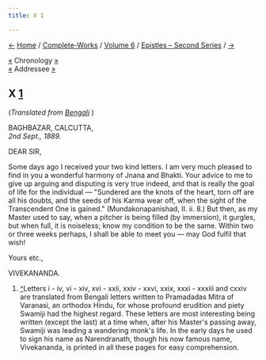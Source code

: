 ```yaml
---
title: X 1

---
```

<div>

[←](009_sir.htm) [Home](../../../index.htm) /
[Complete-Works](../../complete_works.htm) / [Volume
6](../volume_6_contents.htm) / [Epistles – Second
Series](epistles_second_series_contents.htm) / [→](011_sir.htm)

  

[«](009_sir.htm) Chronology [»](011_sir.htm)  
[«](009_sir.htm) Addressee [»](011_sir.htm)

## X [1](#fn1)

(*Translated from [Bengali](b6014e6010.pdf)* )

BAGHBAZAR, CALCUTTA,  
*2nd Sept., 1889.*

DEAR SIR,

Some days ago I received your two kind letters. I am very much pleased
to find in you a wonderful harmony of Jnana and Bhakti. Your advice to
me to give up arguing and disputing is very true indeed, and that is
really the goal of life for the individual — "Sundered are the knots of
the heart, torn off are all his doubts, and the seeds of his Karma wear
off, when the sight of the Transcendent One is gained."
(Mundakonapanishad, II. ii. 8.) But then, as my Master used to say, when
a pitcher is being filled (by immersion), it gurgles, but when full, it
is noiseless; know my condition to be the same. Within two or three
weeks perhaps, I shall be able to meet you — may God fulfil that wish! 

Yours etc.,

VIVEKANANDA.

1.  [^](#txt1)Letters i - iv, vi - xiv, xvi - xxii, xxiv - xxvi, xxix,
    xxxi - xxxiii and cxxiv are translated from Bengali letters written
    to Pramadadas Mitra of Varanasi, an orthodox Hindu, for whose
    profound erudition and piety Swamiji had the highest regard. These
    letters are most interesting being written (except the last) at a
    time when, after his Master's passing away, Swamiji was leading a
    wandering monk's life. In the early days he used to sign his name as
    Narendranath, though his now famous name, Vivekananda, is printed in
    all these pages for easy comprehension.

</div>

